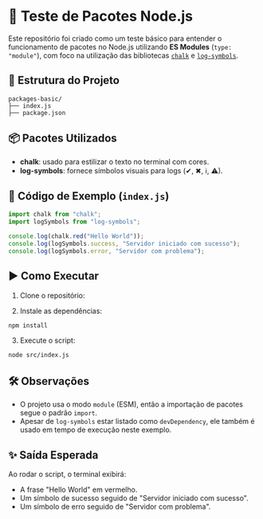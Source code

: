 # 🧪 Teste de Pacotes Node.js

Este repositório foi criado como um teste básico para entender o funcionamento de pacotes no Node.js utilizando **ES Modules** (`type: "module"`), com foco na utilização das bibliotecas [`chalk`](https://www.npmjs.com/package/chalk) e [`log-symbols`](https://www.npmjs.com/package/log-symbols).

## 📁 Estrutura do Projeto

```
packages-basic/
├── index.js
├── package.json
```

## 📦 Pacotes Utilizados

- **chalk**: usado para estilizar o texto no terminal com cores.
- **log-symbols**: fornece símbolos visuais para logs (✔, ✖, ℹ, ⚠).

## 📜 Código de Exemplo (`index.js`)

```js
import chalk from "chalk";
import logSymbols from "log-symbols";

console.log(chalk.red("Hello World"));
console.log(logSymbols.success, "Servidor iniciado com sucesso");
console.log(logSymbols.error, "Servidor com problema");
```

## ▶️ Como Executar

1. Clone o repositório:

2. Instale as dependências:

```bash
npm install
```

3. Execute o script:

```bash
node src/index.js
```

## 🛠️ Observações

- O projeto usa o modo `module` (ESM), então a importação de pacotes segue o padrão `import`.
- Apesar de `log-symbols` estar listado como `devDependency`, ele também é usado em tempo de execução neste exemplo.

## ✨ Saída Esperada

Ao rodar o script, o terminal exibirá:

- A frase "Hello World" em vermelho.
- Um símbolo de sucesso seguido de "Servidor iniciado com sucesso".
- Um símbolo de erro seguido de "Servidor com problema".
